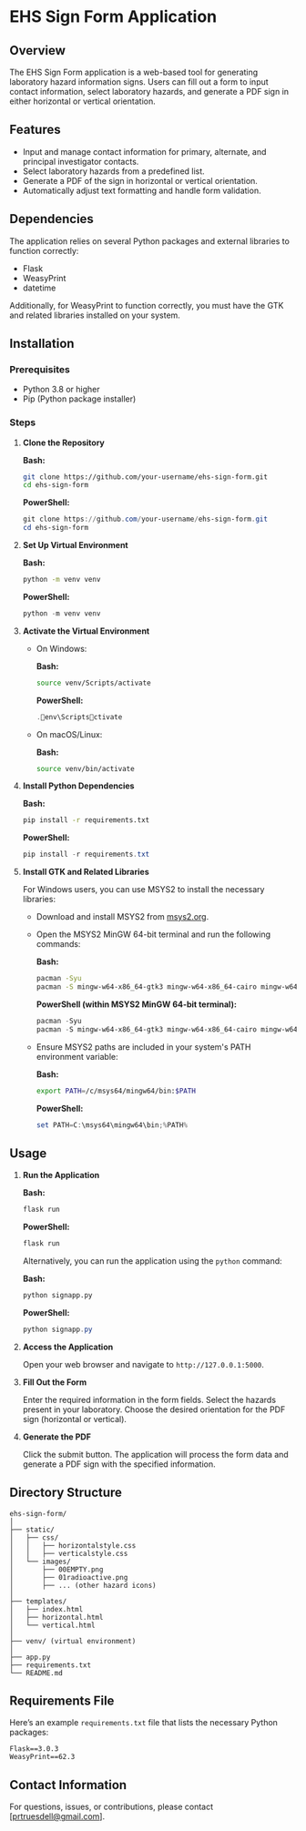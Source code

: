 
# EHS Sign Form Application

## Overview

The EHS Sign Form application is a web-based tool for generating laboratory hazard information signs. Users can fill out a form to input contact information, select laboratory hazards, and generate a PDF sign in either horizontal or vertical orientation.

## Features

- Input and manage contact information for primary, alternate, and principal investigator contacts.
- Select laboratory hazards from a predefined list.
- Generate a PDF of the sign in horizontal or vertical orientation.
- Automatically adjust text formatting and handle form validation.

## Dependencies

The application relies on several Python packages and external libraries to function correctly:

- Flask
- WeasyPrint
- datetime

Additionally, for WeasyPrint to function correctly, you must have the GTK and related libraries installed on your system.

## Installation

### Prerequisites

- Python 3.8 or higher
- Pip (Python package installer)

### Steps

1. **Clone the Repository**

   **Bash:**
   ```bash
   git clone https://github.com/your-username/ehs-sign-form.git
   cd ehs-sign-form
   ```

   **PowerShell:**
   ```powershell
   git clone https://github.com/your-username/ehs-sign-form.git
   cd ehs-sign-form
   ```

2. **Set Up Virtual Environment**

   **Bash:**
   ```bash
   python -m venv venv
   ```

   **PowerShell:**
   ```powershell
   python -m venv venv
   ```

3. **Activate the Virtual Environment**

   - On Windows:

     **Bash:**
     ```bash
     source venv/Scripts/activate
     ```

     **PowerShell:**
     ```powershell
     .env\Scriptsctivate
     ```

   - On macOS/Linux:

     **Bash:**
     ```bash
     source venv/bin/activate
     ```

4. **Install Python Dependencies**

   **Bash:**
   ```bash
   pip install -r requirements.txt
   ```

   **PowerShell:**
   ```powershell
   pip install -r requirements.txt
   ```

5. **Install GTK and Related Libraries**

   For Windows users, you can use MSYS2 to install the necessary libraries:

   - Download and install MSYS2 from [msys2.org](https://www.msys2.org/).
   - Open the MSYS2 MinGW 64-bit terminal and run the following commands:

     **Bash:**
     ```bash
     pacman -Syu
     pacman -S mingw-w64-x86_64-gtk3 mingw-w64-x86_64-cairo mingw-w64-x86_64-gdk-pixbuf2 mingw-w64-x86_64-pango
     ```

     **PowerShell (within MSYS2 MinGW 64-bit terminal):**
     ```powershell
     pacman -Syu
     pacman -S mingw-w64-x86_64-gtk3 mingw-w64-x86_64-cairo mingw-w64-x86_64-gdk-pixbuf2 mingw-w64-x86_64-pango
     ```

   - Ensure MSYS2 paths are included in your system's PATH environment variable:

     **Bash:**
     ```bash
     export PATH=/c/msys64/mingw64/bin:$PATH
     ```

     **PowerShell:**
     ```powershell
     set PATH=C:\msys64\mingw64\bin;%PATH%
     ```

## Usage

1. **Run the Application**

   **Bash:**
   ```bash
   flask run
   ```

   **PowerShell:**
   ```powershell
   flask run
   ```

   Alternatively, you can run the application using the `python` command:

   **Bash:**
   ```bash
   python signapp.py
   ```

   **PowerShell:**
   ```powershell
   python signapp.py
   ```

2. **Access the Application**

   Open your web browser and navigate to `http://127.0.0.1:5000`.

3. **Fill Out the Form**

   Enter the required information in the form fields. Select the hazards present in your laboratory. Choose the desired orientation for the PDF sign (horizontal or vertical).

4. **Generate the PDF**

   Click the submit button. The application will process the form data and generate a PDF sign with the specified information.

## Directory Structure

```
ehs-sign-form/
│
├── static/
│   ├── css/
│   │   ├── horizontalstyle.css
│   │   ├── verticalstyle.css
│   └── images/
│       ├── 00EMPTY.png
│       ├── 01radioactive.png
│       ├── ... (other hazard icons)
│
├── templates/
│   ├── index.html
│   ├── horizontal.html
│   └── vertical.html
│
├── venv/ (virtual environment)
│
├── app.py
├── requirements.txt
└── README.md
```

## Requirements File

Here’s an example `requirements.txt` file that lists the necessary Python packages:

```
Flask==3.0.3
WeasyPrint==62.3
```

## Contact Information

For questions, issues, or contributions, please contact [prtruesdell@gmail.com].
